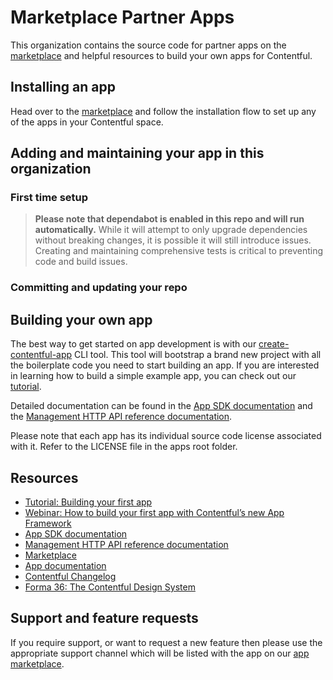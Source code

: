 # Marketplace Partner Apps

This organization contains the source code for partner apps on the [marketplace](https://www.contentful.com/marketplace/) and helpful resources to build your own apps for Contentful.

## Installing an app

Head over to the [marketplace](https://www.contentful.com/marketplace/) and follow the installation flow to set up any of the apps in your Contentful space.

## Adding and maintaining your app in this organization

### First time setup

> **Please note that dependabot is enabled in this repo and will run automatically.**
> While it will attempt to only upgrade dependencies without breaking changes, it is possible it will still introduce issues. Creating and maintaining comprehensive tests is critical to preventing code and build issues.

### Committing and updating your repo

## Building your own app

The best way to get started on app development is with our [create-contentful-app](https://github.com/contentful/create-contentful-app) CLI tool.
This tool will bootstrap a brand new project with all the boilerplate code you need to start building an app.
If you are interested in learning how to build a simple example app, you can check out our [tutorial](https://www.contentful.com/developers/docs/extensibility/apps/building-apps/).

Detailed documentation can be found in the [App SDK documentation](https://www.contentful.com/developers/docs/extensibility/ui-extensions/sdk-reference/) and the [Management HTTP API reference documentation](https://www.contentful.com/developers/docs/references/content-management-api/).

Please note that each app has its individual source code license associated with it. Refer to the LICENSE file in the apps root folder.

## Resources

- [Tutorial: Building your first app](https://www.contentful.com/developers/docs/extensibility/apps/building-apps/)
- [Webinar: How to build your first app with Contentful’s new App Framework](https://www.contentful.com/resources/build-app-contentful-app-framework-webinar/)
- [App SDK documentation](https://www.contentful.com/developers/docs/extensibility/ui-extensions/sdk-reference/)
- [Management HTTP API reference documentation](https://www.contentful.com/developers/docs/references/content-management-api/)
- [Marketplace](https://www.contentful.com/marketplace/)
- [App documentation](https://www.contentful.com/developers/docs/extensibility/apps/)
- [Contentful Changelog](https://www.contentful.com/developers/changelog/)
- [Forma 36: The Contentful Design System](https://f36.contentful.com/)

## Support and feature requests

If you require support, or want to request a new feature then please
use the appropriate support channel which will be listed with the app on our [app
marketplace](https://www.contentful.com/marketplace/).

